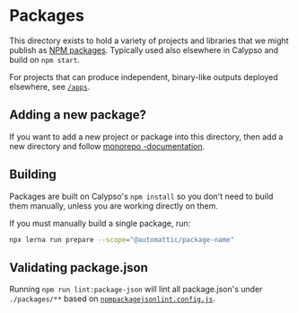 # Packages

This directory exists to hold a variety of projects and libraries that we might publish as [NPM packages](https://docs.npmjs.com/about-packages-and-modules). Typically used also elsewhere in Calypso and build on `npm start`.

For projects that can produce independent, binary-like outputs deployed elsewhere, see [`/apps`](../apps).

## Adding a new package?

If you want to add a new project or package into this directory, then add a new directory and follow [monorepo -documentation](../docs/monorepo.md).

## Building

Packages are built on Calypso's `npm install` so you don't need to build them manually, unless you are working directly on them.

If you must manually build a single package, run:

```bash
npx lerna run prepare --scope="@automattic/package-name"
```

## Validating package.json
Running `npm run lint:package-json` will lint all package.json's under `./packages/**` based on [`npmpackagejsonlint.config.js`](../npmpackagejsonlint.config.js).

